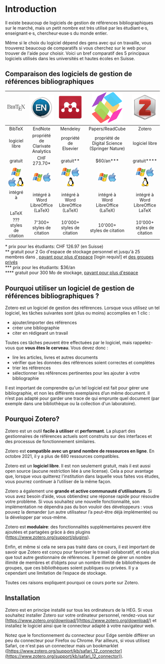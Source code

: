 
# Introduction

Il existe beaucoup de logiciels de gestion de références bibliographiques sur le marché, mais un petit nombre est très utilisé par les étudiant·e·s, enseignant·e·s, chercheur·euse·s du monde entier.

Même si le choix du logiciel dépend des gens avec qui on travaille, vous trouverez beaucoup de comparatifs si vous cherchez sur le web pour trouver de l'aide pour choisir. Voici un bref comparatif des 5 principaux logiciels utilisés dans les universités et hautes écoles en Suisse.

## Comparaison des logiciels de gestion de références bibliographiques

| ![logo BibTeX](img/refman_bibtex.png) | ![logo EndNote](img/refman_endnote.jpg) | ![logo Mendeley](img/refman_mendeley.png) | ![logo ReadCube](img/refman_readcube.png) | ![logo Zotero](img/refman_zotero.png) |
| :----: | :-----: | :------: | :------: | :----: |
| BibTeX | EndNote | Mendeley | Papers/ReadCube | Zotero |
| logiciel libre | propriété de<br/>Clarivate Analytics | propriété de<br/>Elsevier | propriété de<br/>Digital Science (Springer Nature) | logiciel libre |
| gratuit | CHF 273.70\* | gratuit\** | \$60/an\*** | gratuit\**** |
| ![](img/os_windows.png)![](img/os_mac.png)![](img/os_linux.png) | ![](img/os_windows.png)![](img/os_mac.png) | ![](img/os_windows.png)![](img/os_mac.png)![](img/os_linux.png) | ![](img/os_windows.png)![](img/os_mac.png) | ![](img/os_windows.png)![](img/os_mac.png)![](img/os_linux.png) |
| intégré à<br/><br/><br/>LaTeX | intégré à<br/>Word<br/>LibreOffice<br/>(LaTeX) | intégré à<br/>Word<br/>LibreOffice<br/>(LaTeX) | intégré à<br/>Word<br/>LibreOffice<br/>(LaTeX) | intégré à<br/>Word<br/>LibreOffice<br/>LaTeX |
| ???<br/>styles de citation  | 7'300+<br/>styles de citation  | 10'000+<br/>styles de citation  | 10'000+<br/>styles de citation  | 10'000+<br/>styles de citation  |

\* prix pour les étudiants: CHF 126.97 (en Suisse)   
\** gratuit pour 2 Go d'espace de stockage personnel et jusqu'à 25 membres dans , [payant pour plus d'espace](https://www.mendeley.com/settings/upgrade/) [login requis!] et [des groupes privés](https://service.elsevier.com/app/answers/detail/a_id/18224/supporthub/mendeley/kw/groups/p/16075/)   
\*** prix pour les étudiants: \$36/an   
\**** gratuit pour 300 Mo de stockage, [payant pour plus d'espace](https://www.zotero.org/storage?id=storage)   

## Pourquoi utiliser un logiciel de gestion de références bibliographiques ?

Zotero est un logiciel de gestion des références. Lorsque vous utilisez un tel logiciel, les tâches suivantes sont (plus ou moins) accomplies en 1 clic :

* ajouter/importer des références
* créer une bibliographie
* citer en rédigeant un travail

Toutes ces tâches peuvent être effectuées par le logiciel, mais rappelez-vous que **vous êtes le cerveau**. Vous devez donc :   

* lire les articles, livres et autres documents
* vérifier que les données des références soient correctes et complètes
* trier les références
* sélectionner les références pertinentes pour les ajouter à votre bibliographie

Il est important de comprendre qu'un tel logiciel est fait pour gérer une bibliographie, et non les différents exemplaires d’un même document. Il n’est pas adapté pour garder une trace de qui emprunte quel document (par exemple dans une bibliothèque ou la collection d'un laboratoire).

## Pourquoi Zotero?

Zotero est un outil **facile à utiliser** et **performant**. La plupart des gestionnaires de références actuels sont construits sur des interfaces et des processus de fonctionnement similaires.   

Zotero est **compatible avec un grand nombre de ressources en ligne**. En octobre 2021, il y a plus de 680 ressources compatibles.   

Zotero est un **logiciel libre**. Il est non seulement gratuit, mais il est aussi open source (aucune restriction liée à une license). Cela a pour avantage que, lorsque vous quitterez l'institution dans laquelle vous faites vos études, vous pourrez continuer à l’utiliser de la même façon.   

Zotero a également une **grande et active communauté d’utilisateurs**. Si vous avez besoin d’aide, vous obtiendrez une réponse rapide pour résoudre votre problème.  Si vous souhaitez une nouvelle fonctionnalité, son implémentation ne dépendra pas du bon vouloir des développeurs : vous pouvez la demander (un autre utilisateur l’a peut-être déjà implémentée) ou la développer par vous-même.

Zotero est **modulaire**: des fonctionnalités supplémentaires peuvent être ajoutées et partagées grâce à des plugins (https://www.zotero.org/support/plugins).

Enfin, et même si cela ne sera pas traité dans ce cours, il est important de savoir que Zotero est conçu pour favoriser le travail collaboratif, et cela plus que tout autre gestionnaire de références. Il permet de gérer un nombre illimité de membres et d’objets pour un nombre illimité de bibliothèques de groupes, que ces bibliothèques soient publiques ou privées. Il y a cependant une limitation de l’espace de stockage.

Toutes ces raisons expliquent pourquoi ce cours porte sur Zotero.

## Installation

Zotero est en principe installé sur tous les ordinateurs de la HEG. Si vous souhaitez installer Zotero sur votre ordinateur personnel, rendez-vous sur [https://www.zotero.org/download/](https://www.zotero.org/download/) et installez le logiciel ainsi que le connecteur adapté à votre navigateur web.

Notez que le fonctionnement du connecteur pour Edge semble différer un peu du connecteur pour Firefox ou Chrome. Par ailleurs, si vous utilisez Safari, ce n'est pas un connecteur mais un bookmarklet ([https://www.zotero.org/support/kb/safari_12_connector](https://www.zotero.org/support/kb/safari_12_connector)).